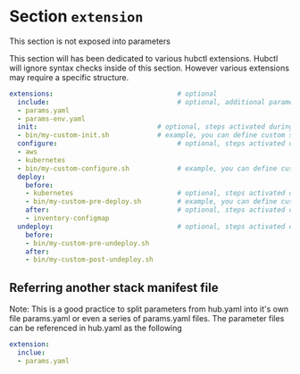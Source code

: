 # Section `extension`

This section is not exposed into parameters

This section will has been dedicated to various hubctl extensions. Hubctl will ignore syntax checks inside of this section. However various extensions may require a specific structure.

```yaml
extensions:                               # optional
  include:                                # optional, additional parameter files         
  - params.yaml 
  - params-env.yaml
  init:                              # optional, steps activated during `hubctl stack init`
  - bin/my-custom-init.sh            # example, you can define custom scripts here
  configure:                              # optional, steps activated during `hubctl stack configure`
  - aws
  - kubernetes
  - bin/my-custom-configure.sh            # example, you can define custom scripts here
  deploy:
    before:
    - kubernetes                          # optional, steps activated on `hubctl stack deploy` but before actual deployment of components
    - bin/my-custom-pre-deploy.sh         # example, you can define custom scripts here
    after:                                # optional, steps activated on `hubctl stack deploy` but after actual deployment of components
    - inventory-configmap               
  undeploy:                               # optional, steps activated during `hubctl stack undeploy`
    before:
    - bin/my-custom-pre-undeploy.sh
    after:
    - bin/my-custom-post-undeploy.sh
```

## Referring another stack manifest file

Note: This is a good practice to split parameters from hub.yaml into it's own file params.yaml or even a series of params.yaml files. The parameter files can be referenced in hub.yaml as the following

```yaml
extension:
  inclue:
  - params.yaml
```

